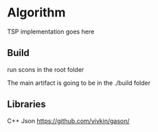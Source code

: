 Algorithm
========

TSP implementation goes here

Build
-----

run scons in the root folder

The main artifact is going to be in the ./build folder


Libraries
---------

C++ Json
https://github.com/vivkin/gason/
